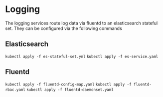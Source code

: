 # Logging

The logging services route log data via fluentd to an elasticsearch stateful set. They can be configured via the 
following commands

## Elasticsearch

`kubectl apply -f es-stateful-set.yml`
`kubectl apply -f es-service.yaml`

## Fluentd

`kubectl apply -f fluentd-config-map.yaml`
`kubectl apply -f fluentd-rbac.yaml`
`kubectl apply -f fluentd-daemonset.yaml`
